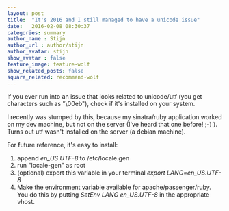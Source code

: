```yaml
---
layout: post
title:  "It's 2016 and I still managed to have a unicode issue"
date:   2016-02-08 08:30:37
categories: summary
author_name : Stijn
author_url : author/stijn
author_avatar: stijn 
show_avatar : false
feature_image: feature-wolf
show_related_posts: false
square_related: recommend-wolf
---
```


If you ever run into an issue that looks related to unicode/utf (you get characters such as "\00eb"), check if it's installed on your system.

I recently was stumped by this, because my sinatra/ruby application worked on my dev machine, but not on the server (I've heard that one before! ;-) ).
Turns out utf wasn't installed on the server (a debian machine).

For future reference, it's easy to install:

1. append *en_US UTF-8* to /etc/locale.gen
2. run "locale-gen" as root
3. (optional) export this variable in your terminal *export LANG=en_US.UTF-8*
4. Make the environment variable available for apache/passenger/ruby. You do this by putting *SetEnv LANG en_US.UTF-8* in the appropriate vhost.
